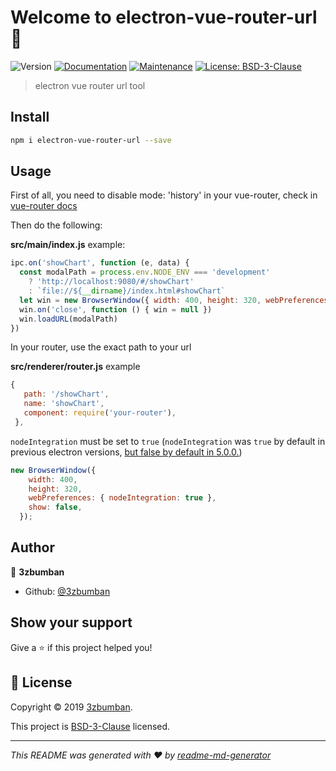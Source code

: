 # Welcome to electron-vue-router-url 👋

![Version](https://img.shields.io/badge/version-1.0.0-blue.svg?cacheSeconds=2592000)
[![Documentation](https://img.shields.io/badge/documentation-yes-brightgreen.svg)](https://github.com/3zbumban/electron-vue-router-url#readme)
[![Maintenance](https://img.shields.io/badge/Maintained%3F-yes-green.svg)](https://github.com/3zbumban/electron-vue-router-url/graphs/commit-activity)
[![License: BSD-3-Clause](https://img.shields.io/badge/License-BSD-3-Clause-yellow.svg)](https://github.com/3zbumban/electron-vue-router-url/blob/master/LICENSE)

> electron vue router url tool

## Install

```sh
npm i electron-vue-router-url --save
```

## Usage

First of all, you need to disable mode: 'history' in your vue-router, check in [vue-router docs](https://router.vuejs.org/guide/essentials/history-mode.html)

Then do the following:

**src/main/index.js** example:

```js
ipc.on('showChart', function (e, data) {
  const modalPath = process.env.NODE_ENV === 'development'
    ? 'http://localhost:9080/#/showChart'
    : `file://${__dirname}/index.html#showChart`
  let win = new BrowserWindow({ width: 400, height: 320, webPreferences: {webSecurity: false} })
  win.on('close', function () { win = null })
  win.loadURL(modalPath)
})
```

In your router, use the exact path to your url

**src/renderer/router.js** example

```js
{
   path: '/showChart',
   name: 'showChart',
   component: require('your-router'),
 },
```

`nodeIntegration` must be set to `true` (`nodeIntegration` was `true` by default in previous electron versions, [but false by default in 5.0.0.](https://github.com/electron/electron/pull/16235#issue-241835034))

```js
new BrowserWindow({
    width: 400,
    height: 320,
    webPreferences: { nodeIntegration: true },
    show: false,
  });
```

## Author

👤 **3zbumban**

* Github: [@3zbumban](https://github.com/3zbumban)

## Show your support

Give a ⭐️ if this project helped you!

## 📝 License

Copyright © 2019 [3zbumban](https://github.com/3zbumban).

This project is [BSD-3-Clause](https://github.com/3zbumban/electron-vue-router-url/blob/master/LICENSE) licensed.

***
_This README was generated with ❤️ by [readme-md-generator](https://github.com/kefranabg/readme-md-generator)_
